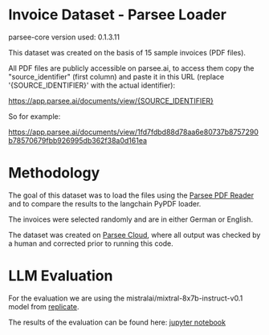 # Invoice Dataset - Parsee Loader
parsee-core version used: 0.1.3.11

This dataset was created on the basis of 15 sample invoices (PDF files).

All PDF files are publicly accessible on parsee.ai, to access them copy the "source_identifier" (first column) and paste it in this URL (replace '{SOURCE_IDENTIFIER}' with the actual identifier):

https://app.parsee.ai/documents/view/{SOURCE_IDENTIFIER}

So for example:

https://app.parsee.ai/documents/view/1fd7fdbd88d78aa6e80737b8757290b78570679fbb926995db362f38a0d161ea

# Methodology

The goal of this dataset was to load the files using the [Parsee PDF Reader](https://github.com/parsee-ai/parsee-pdf-reader) and to compare the results to the langchain PyPDF loader.

The invoices were selected randomly and are in either German or English.

The dataset was created on [Parsee Cloud](https://app.parsee.ai), where all output was checked by a human and corrected prior to running this code.

# LLM Evaluation
For the evaluation we are using the mistralai/mixtral-8x7b-instruct-v0.1 model from [replicate](https://replicate.com/).

The results of the evaluation can be found here: [jupyter notebook](evaluation.ipynb)
